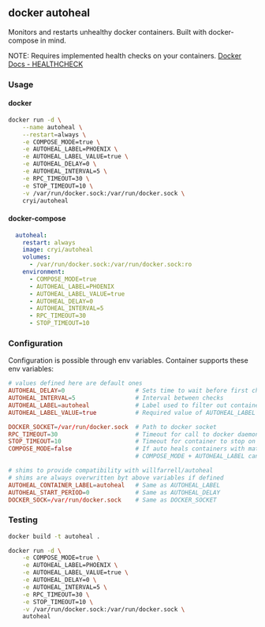 ## docker autoheal

Monitors and restarts unhealthy docker containers. Built with docker-compose in mind.

NOTE: Requires implemented health checks on your containers. [Docker Docs - HEALTHCHECK](https://docs.docker.com/engine/reference/builder/#healthcheck)

### Usage 
#### docker

```sh
docker run -d \
    --name autoheal \
    --restart=always \
    -e COMPOSE_MODE=true \
    -e AUTOHEAL_LABEL=PHOENIX \
    -e AUTOHEAL_LABEL_VALUE=true \
    -e AUTOHEAL_DELAY=0 \
    -e AUTOHEAL_INTERVAL=5 \
    -e RPC_TIMEOUT=30 \
    -e STOP_TIMEOUT=10 \
    -v /var/run/docker.sock:/var/run/docker.sock \
    cryi/autoheal
```

#### docker-compose

```yml
  autoheal:
    restart: always
    image: cryi/autoheal
    volumes:
      - /var/run/docker.sock:/var/run/docker.sock:ro
    environment:
      - COMPOSE_MODE=true
      - AUTOHEAL_LABEL=PHOENIX
      - AUTOHEAL_LABEL_VALUE=true
      - AUTOHEAL_DELAY=0
      - AUTOHEAL_INTERVAL=5
      - RPC_TIMEOUT=30
      - STOP_TIMEOUT=10
```

### Configuration

Configuration is possible through env variables. Container supports these env variables:

```conf
# values defined here are default ones
AUTOHEAL_DELAY=0                    # Sets time to wait before first check for unhealthy containers
AUTOHEAL_INTERVAL=5                 # Interval between checks
AUTOHEAL_LABEL=autoheal             # Label used to filter out containers (only containers with this label are going to be auto healed)
AUTOHEAL_LABEL_VALUE=true           # Required value of AUTOHEAL_LABEL value to perform auto heal

DOCKER_SOCKET=/var/run/docker.sock  # Path to docker socket 
RPC_TIMEOUT=30                      # Timeout for call to docker daemon
STOP_TIMEOUT=10                     # Timeout for container to stop on restart (useful when you need more time for container to finish shutdown)
COMPOSE_MODE=false                  # If auto heals containers with matching compose project name as this container carries 
                                    # COMPOSE_MODE + AUTOHEAL_LABEL can be combined to auto heal specific containers in compose project

# shims to provide compatibility with willfarrell/autoheal
# shims are always overwritten byt above variables if defined
AUTOHEAL_CONTAINER_LABEL=autoheal   # Same as AUTOHEAL_LABEL
AUTOHEAL_START_PERIOD=0             # Same as AUTOHEAL_DELAY
DOCKER_SOCK=/var/run/docker.sock    # Same as DOCKER_SOCKET
```

### Testing 

```sh
docker build -t autoheal .

docker run -d \
    -e COMPOSE_MODE=true \
    -e AUTOHEAL_LABEL=PHOENIX \
    -e AUTOHEAL_LABEL_VALUE=true \
    -e AUTOHEAL_DELAY=0 \
    -e AUTOHEAL_INTERVAL=5 \
    -e RPC_TIMEOUT=30 \
    -e STOP_TIMEOUT=10 \
    -v /var/run/docker.sock:/var/run/docker.sock \
    autoheal  
```    